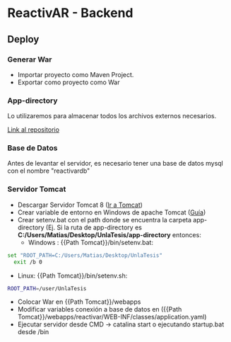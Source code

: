 # ReactivAR - Backend


## Deploy

### Generar War ###
* Importar proyecto como Maven Project.
* Exportar como proyecto como War

### App-directory ###
Lo utilizaremos para almacenar todos los archivos externos necesarios.

[Link al repositorio](https://github.com/unla-investigacion-desarrollo/app-directory)

### Base de Datos ###
Antes de levantar el servidor, es necesario tener una base de datos mysql con el nombre "reactivardb"

### Servidor Tomcat ###
* Descargar Servidor Tomcat 8 ([Ir a Tomcat](https://tomcat.apache.org/download-80.cgi))
* Crear variable de entorno en Windows de apache Tomcat ([Guía](http://yellow-jbox.blogspot.com/2011/04/how-to-set-catalinahomepath-variables.html))
* Crear setenv.bat con el path donde se encuentra la carpeta app-directory (Ej. Si la ruta de app-directory es __C:/Users/Matias/Desktop/UnlaTesis/app-directory__ entonces:
   * Windows : {{Path Tomcat}}/bin/setenv.bat:
```bash
set "ROOT_PATH=C:/Users/Matias/Desktop/UnlaTesis"
  exit /b 0
```
   * Linux: {{Path Tomcat}}/bin/setenv.sh:
```bash
ROOT_PATH=/user/UnlaTesis
```

* Colocar War en {{Path Tomcat}}/webapps
* Modificar variables conexión a base de datos en ({{Path Tomcat}}/webapps/reactivar/WEB-INF/classes/application.yaml)
* Ejecutar servidor desde CMD -> catalina start o ejecutando startup.bat desde /bin
